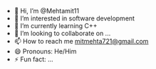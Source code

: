 - 👋 Hi, I’m @Mehtamit11
- 👀 I’m interested in software development 
- 🌱 I’m currently learning C++ 
- 💞️ I’m looking to collaborate on ...
- 📫 How to reach me mitmehta721@gmail.com
- 😄 Pronouns: He/Him
- ⚡ Fun fact: ...
<!---
Mehtamit11/Mehtamit11 is a ✨ special ✨ repository because its `README.md` (this file) appears on your GitHub profile.
You can click the Preview link to take a look at your changes.
--->
